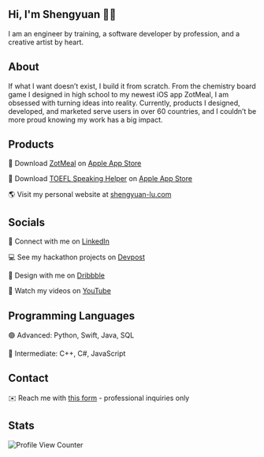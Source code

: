 ## Hi, I'm Shengyuan 👋🏻
I am an engineer by training, a software developer by profession, and a creative artist by heart.

## About
If what I want doesn’t exist, I build it from scratch. From the chemistry board game I designed in high school to my newest iOS app ZotMeal, I am obsessed with turning ideas into reality. Currently, products I designed, developed, and marketed serve users in over 60 countries, and I couldn’t be more proud knowing my work has a big impact.

## Products 
📱 Download [ZotMeal](https://shengyuan-lu.com/project/zotmeal) on [Apple App Store](https://apps.apple.com/us/app/zotmeal/id1551606266)

📱 Download [TOEFL Speaking Helper](https://shengyuan-lu.com/project/toefl-helper) on [Apple App Store](https://apps.apple.com/us/app/toefl-speaking-helper/id1547083580)

🌎 Visit my personal website at [shengyuan-lu.com](https://shengyuan-lu.com/)

## Socials 
💼 Connect with me on [LinkedIn](http://www.linkedin.com/in/shengyuan-lu)

💻 See my hackathon projects on [Devpost](https://devpost.com/shengyuan-lu)

🎨 Design with me on [Dribbble](https://dribbble.com/shengyuan-lu)

🎥 Watch my videos on [YouTube](https://www.youtube.com/ShengyuanLu)

## Programming Languages
🟢 Advanced: Python, Swift, Java, SQL

🔵 Intermediate: C++, C#, JavaScript

## Contact
✉️ Reach me with [this form](https://shengyuan-lu.com/contact-form) - professional inquiries only

## Stats 
![Profile View Counter](https://komarev.com/ghpvc/?username=shengyuan-lu&style=for-the-badge)

